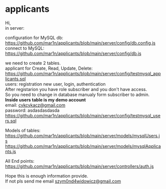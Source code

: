 ﻿# applicants
Hi,<br/>
in server:<br/>

configuration for MySQL db:<br/>
https://github.com/mar1n/applicants/blob/main/server/config/db.config.js<br/>
connect to MySQL:<br/>
https://github.com/mar1n/applicants/blob/main/server/config/db.js<br/>

we need to create 2 tables.<br/>
applicant for Create, Read, Update, Delete:<br/>
https://github.com/mar1n/applicants/blob/main/server/config/testmysql_applicants.sql<br/>
users: registration new user, login, authentication<br/>
After registarion you have role subscriber and you don't have access.<br/>
So you need to change in database manualy form subscriber to admin.<br/>
**Inside users table is my demo account**<br/>
email: cykcykacz@gmail.com<br/>
password: asdasdasdasda<br/>
https://github.com/mar1n/applicants/blob/main/server/config/testmysql_users.sql<br/>

Models of tables:<br/>
https://github.com/mar1n/applicants/blob/main/server/models/mysqlUsers.js<br/>
https://github.com/mar1n/applicants/blob/main/server/models/mysqlApplicants.js<br/>

All End points:<br/>
https://github.com/mar1n/applicants/blob/main/server/controllers/auth.js<br/>

Hope this is enough information provide.<br/>
If not pls send me email szym0nd4widowicz@gmail.com<br/>
